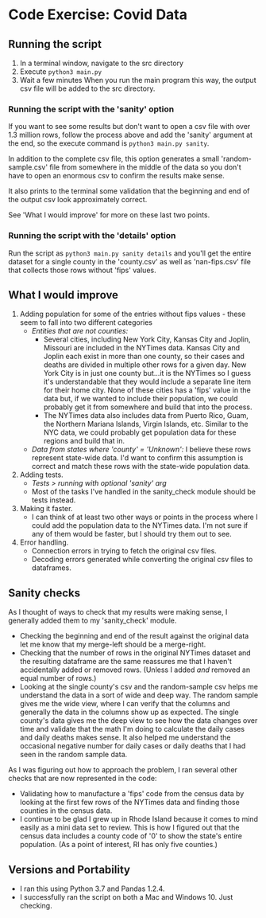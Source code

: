 # Code Exercise: Covid Data

## Running the script
1. In a terminal window, navigate to the src directory
2. Execute `python3 main.py`
3. Wait a few minutes
When you run the main program this way, the output csv file will be added to the src directory.

### Running the script with the 'sanity' option
If you want to see some results but don't want to open a csv file with over 1.3 million rows, follow the 
process above and add the 'sanity' argument at the end, so the execute command is `python3 main.py sanity`.

In addition to the complete csv file, this option generates a small 'random-sample.csv' file from somewhere in the middle
of the data so you don't have to open an enormous csv to confirm the results make sense. 

It also prints to the terminal some validation that the beginning and end of the output csv look approximately correct.

See 'What I would improve' for more on these last two points.

### Running the script with the 'details' option
Run the script as `python3 main.py sanity details` and you'll get the entire dataset for a single county in the 'county.csv'
as well as 'nan-fips.csv' file that collects those rows without 'fips' values. 


## What I would improve
1. Adding population for some of the entries without fips values - these seem to fall into two different categories
   - *Entities that are not counties:* 
      - Several cities, including New York City, Kansas City and Joplin, Missouri are included in the NYTimes data. 
        Kansas City and Joplin each exist in more than one county, so their cases and deaths are divided in multiple other 
        rows for a given day. New York City is in just one county but...it is the NYTimes so I guess it's understandable
        that they would include a separate line item for their home city. None of these cities has a 'fips' value in the data
        but, if we wanted to include their population, we could probably get it from somewhere and build that into the process.
      - The NYTimes data also includes data from Puerto Rico, Guam, the Northern Mariana Islands, Virgin Islands, etc. 
        Similar to the NYC data, we could probably get population data for these regions and build that in.
   - *Data from states where 'county' = 'Unknown':* I believe these rows represent state-wide data. I'd want to confirm 
     this assumption is correct and match these rows with the state-wide population data.
2. Adding tests.
   - *Tests > running with optional 'sanity' arg* 
   - Most of the tasks I've handled in the sanity_check module should be tests instead.
3. Making it faster.
   - I can think of at least two other ways or points in the process where I could add the population data to the NYTimes 
    data. I'm not sure if any of them would be faster, but I should try them out to see.
4. Error handling.
    - Connection errors in trying to fetch the original csv files. 
    - Decoding errors generated while converting the original csv files to dataframes.
     
## Sanity checks
As I thought of ways to check that my results were making sense, I generally added them to my 'sanity_check' module. 
 - Checking the beginning and end of the result against the original data let me know that my merge-left should be a merge-right.
 - Checking that the number of rows in the original NYTimes dataset and the resulting dataframe are the same reassures me
   that I haven't accidentally added or removed rows. (Unless I added *and* removed an equal number of rows.)
 - Looking at the single county's csv and the random-sample csv helps me understand the data in a sort of wide and deep way.
   The random sample gives me the wide view, where I can verify that the columns and generally the data in the columns show
   up as expected. The single county's data gives me the deep view to see how the data changes over time and validate that the
   math I'm doing to calculate the daily cases and daily deaths makes sense. It also helped me understand the occasional negative
   number for daily cases or daily deaths that I had seen in the random sample data.

As I was figuring out how to approach the problem, I ran several other checks that are now represented in the code:
- Validating how to manufacture a 'fips' code from the census data by looking at the first few rows of the NYTimes data
and finding those counties in the census data.
- I continue to be glad I grew up in Rhode Island because it comes to mind easily as a mini data set to review. This is how 
  I figured out that the census data includes a county code of '0' to show the state's entire population. 
  (As a point of interest, RI has only five counties.)
  
## Versions and Portability
- I ran this using Python 3.7 and Pandas 1.2.4.
- I successfully ran the script on both a Mac and Windows 10. Just checking.
    